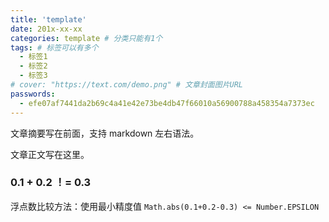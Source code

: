 ```yaml
---
title: 'template'
date: 201x-xx-xx
categories: template # 分类只能有1个
tags: # 标签可以有多个
  - 标签1
  - 标签2
  - 标签3
# cover: "https://text.com/demo.png" # 文章封面图片URL
passwords:
  - efe07af7441da2b69c4a41e42e73be4db47f66010a56900788a458354a7373ec
---
```


文章摘要写在前面，支持 markdown 左右语法。

<!-- more -->

文章正文写在这里。


### 0.1 + 0.2 ！= 0.3

浮点数比较方法：使用最小精度值
`Math.abs(0.1+0.2-0.3) <= Number.EPSILON`